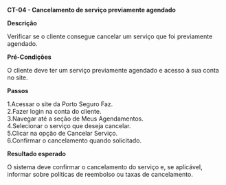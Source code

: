 **CT-04 - Cancelamento de serviço previamente agendado**

**Descrição**

Verificar se o cliente consegue cancelar um serviço que foi previamente agendado.

**Pré-Condições**

O cliente deve ter um serviço previamente agendado e acesso à sua conta no site.

**Passos**

1.Acessar o site da Porto Seguro Faz. <br/>
2.Fazer login na conta do cliente. <br/>
3.Navegar até a seção de Meus Agendamentos. <br/>
4.Selecionar o serviço que deseja cancelar. <br/>
5.Clicar na opção de Cancelar Serviço. <br/> 
6.Confirmar o cancelamento quando solicitado. <br/>

**Resultado esperado**

O sistema deve confirmar o cancelamento do serviço e, se aplicável, informar sobre políticas de reembolso ou taxas de cancelamento.